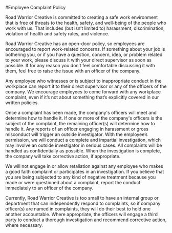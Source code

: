 #Employee Complaint Policy

Road Warrior Creative is committed to creating a safe work environment that is free of threats to the health, safety, and well-being of the people who work with us. That includes (but isn’t limited to) harassment, discrimination, violation of health and safety rules, and violence.

Road Warrior Creative has an open-door policy, so employees are encouraged to report work-related concerns. If something about your job is bothering you, or if you have a question, concern, idea, or problem related to your work, please discuss it with your direct supervisor as soon as possible. If for any reason you don’t feel comfortable discussing it with them, feel free to raise the issue with an officer of the company.

Any employee who witnesses or is subject to inappropriate conduct in the workplace can report it to their direct supervisor or any of the officers of the company. We encourage employees to come forward with any workplace complaint, even if it’s not about something that’s explicitly covered in our written policies.

Once a complaint has been made, the company's officers will meet and determine how to handle it. If one or more of the company's officers is the subject of the complaint, the remaining officer(s) will determine how to handle it. Any reports of an officer engaging in harassment or gross misconduct will trigger an outside investigator. With the employee’s permission, we will conduct a complete and impartial investigation, which may involve an outside investigator in serious cases. All complaints will be handled as confidentially as possible. When the investigation is complete, the company will take corrective action, if appropriate.

We will not engage in or allow retaliation against any employee who makes a good faith complaint or participates in an investigation. If you believe that you are being subjected to any kind of negative treatment because you made or were questioned about a complaint, report the conduct immediately to an officer of the company.

Currently, Road Warrior Creative is too small to have an internal group or department that can independently respond to complaints, so if company officer(s) are named in complaints, they will do their best to hold one another accountable. Where appropriate, the officers will engage a third party to conduct a thorough investigation and recommend corrective action, where necessary.
